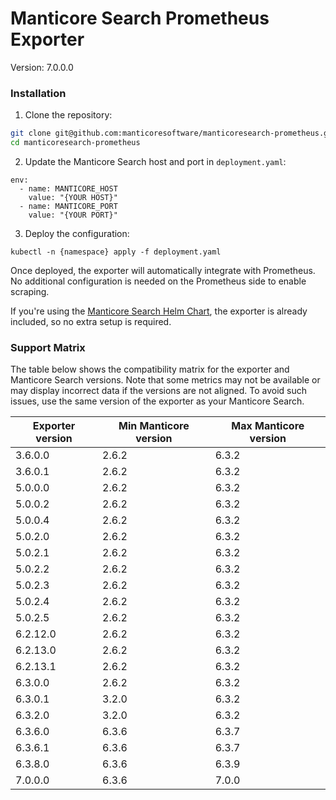 # Manticore Search Prometheus Exporter

Version: 7.0.0.0

### Installation

1) Clone the repository:
```bash
git clone git@github.com:manticoresoftware/manticoresearch-prometheus.git
cd manticoresearch-prometheus
```

2) Update the Manticore Search host and port in `deployment.yaml`:
```
env:
  - name: MANTICORE_HOST
    value: "{YOUR HOST}"
  - name: MANTICORE_PORT
    value: "{YOUR PORT}"
``` 
3) Deploy the configuration:
```kubernetes helm
kubectl -n {namespace} apply -f deployment.yaml
```

Once deployed, the exporter will automatically integrate with Prometheus. No additional configuration is needed on the Prometheus side to enable scraping.

If you're using the [Manticore Search Helm Chart](https://github.com/manticoresoftware/manticoresearch-helm), the exporter is already included, so no extra setup is required.

### Support Matrix

The table below shows the compatibility matrix for the exporter and Manticore Search versions. Note that some metrics may not be available or may display incorrect data if the versions are not aligned. To avoid such issues, use the same version of the exporter as your Manticore Search.

| Exporter version | Min Manticore version | Max Manticore version |
|------------------|-----------------------|-----------------------|
| 3.6.0.0          | 2.6.2                 | 6.3.2                 |
| 3.6.0.1          | 2.6.2                 | 6.3.2                 |
| 5.0.0.0          | 2.6.2                 | 6.3.2                 |
| 5.0.0.2          | 2.6.2                 | 6.3.2                 |
| 5.0.0.4          | 2.6.2                 | 6.3.2                 |
| 5.0.2.0          | 2.6.2                 | 6.3.2                 |
| 5.0.2.1          | 2.6.2                 | 6.3.2                 |
| 5.0.2.2          | 2.6.2                 | 6.3.2                 |
| 5.0.2.3          | 2.6.2                 | 6.3.2                 |
| 5.0.2.4          | 2.6.2                 | 6.3.2                 |
| 5.0.2.5          | 2.6.2                 | 6.3.2                 |
| 6.2.12.0         | 2.6.2                 | 6.3.2                 |
| 6.2.13.0         | 2.6.2                 | 6.3.2                 |
| 6.2.13.1         | 2.6.2                 | 6.3.2                 |
| 6.3.0.0          | 2.6.2                 | 6.3.2                 |
| 6.3.0.1          | 3.2.0                 | 6.3.2                 |
| 6.3.2.0          | 3.2.0                 | 6.3.2                 |
| 6.3.6.0          | 6.3.6                 | 6.3.7                 |
| 6.3.6.1          | 6.3.6                 | 6.3.7                 |
| 6.3.8.0          | 6.3.6                 | 6.3.9                 |
| 7.0.0.0          | 6.3.6                 | 7.0.0                 |

